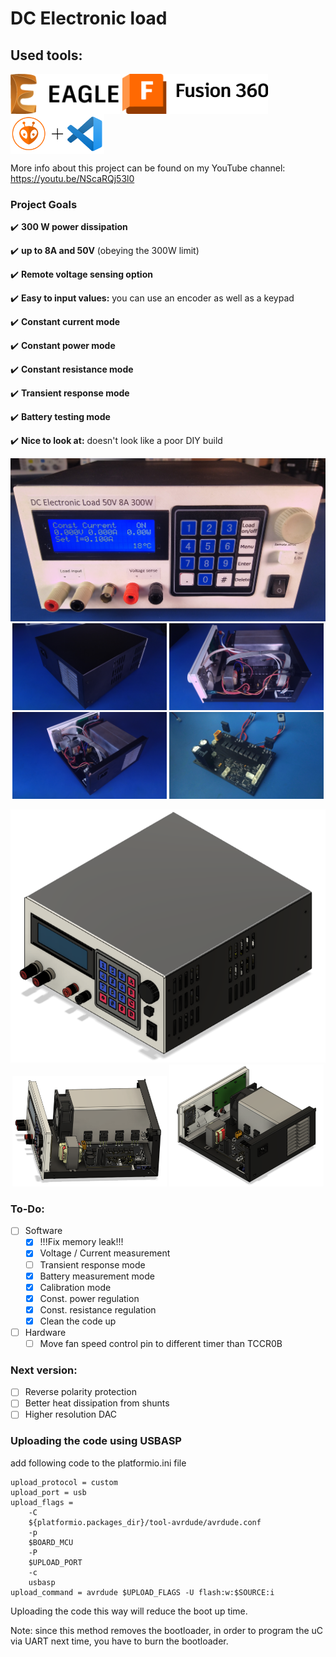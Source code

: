 # DC Electronic load

## Used tools:
<img align="center" height="64" src="images/logos/Eagle.png">   <img align="center" height="64" src="images/logos/Fusion-360.png">   <img align="center" height="64" src="images/logos/Platformio_vscode.png">


More info about this project can be found on my YouTube channel: https://youtu.be/NScaRQj53l0

### Project Goals
:heavy_check_mark: **300 W power dissipation**

:heavy_check_mark: **up to 8A and 50V** (obeying the 300W limit)

:heavy_check_mark: **Remote voltage sensing option**

:heavy_check_mark: **Easy to input values:** you can use an encoder as well as a keypad

:heavy_check_mark: **Constant current mode**

:heavy_check_mark: **Constant power mode**

:heavy_check_mark: **Constant resistance mode**

:heavy_check_mark: **Transient response mode**

:heavy_check_mark: **Battery testing mode**

:heavy_check_mark: **Nice to look at:** doesn't look like a poor DIY build

<p align="center">
  <img src="/images/front.jpg" />
  <img src="/images/rear.jpg" width="49%" />
  <img src="/images/insides.jpg" width="49%" />
  <img src="/images/insides2.jpg" width="49%" />
  <img src="/images/main_PCB.jpg" width="49%" />
</p>

<p align="center">
  <img src="/images/load_assembled_render.png" />
  <img src="/images/insides_render.png" width="49%" />
  <img src="/images/insides_rear_render.png" width="49%" />
</p>

### To-Do:

- [ ] Software
  - [X] !!!Fix memory leak!!!
  - [X] Voltage / Current measurement
  - [ ] Transient response mode
  - [X] Battery measurement mode
  - [X] Calibration mode
  - [X] Const. power regulation
  - [X] Const. resistance regulation
  - [X] Clean the code up
- [ ] Hardware
  - [ ] Move fan speed control pin to different timer than TCCR0B

### Next version:
  - [ ] Reverse polarity protection
  - [ ] Better heat dissipation from shunts
  - [ ] Higher resolution DAC

### Uploading the code using USBASP
add following code to the platformio.ini file

    upload_protocol = custom
    upload_port = usb
    upload_flags = 
        -C
        ${platformio.packages_dir}/tool-avrdude/avrdude.conf
        -p
        $BOARD_MCU
        -P
        $UPLOAD_PORT
        -c
        usbasp
    upload_command = avrdude $UPLOAD_FLAGS -U flash:w:$SOURCE:i

Uploading the code this way will reduce the boot up time.

Note: since this method removes the bootloader, in order to program the uC via UART next time,
    you have to burn the bootloader.